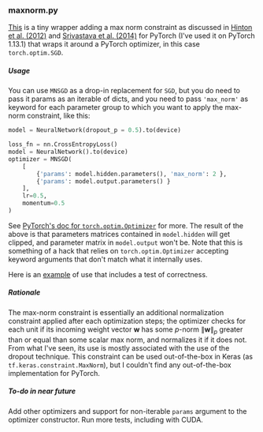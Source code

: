 ### maxnorm.py

[This](https://github.com/mehlsson/maxnorm/blob/main/mnwrapper.py) is a tiny wrapper adding a max norm constraint as discussed in [Hinton et al. (2012)](https://arxiv.org/pdf/1207.0580.pdf) and [Srivastava et al. (2014)](https://www.cs.toronto.edu/~rsalakhu/papers/srivastava14a.pdf) for PyTorch (I've used it on PyTorch 1.13.1) that wraps it around a PyTorch optimizer, in this case `torch.optim.SGD`. 

##### Usage

You can use `MNSGD` as a drop-in replacement for `SGD`, but you do need to pass it params as an iterable of dicts, and you need to pass `'max_norm'` as keyword for each parameter group to which you want to apply the max-norm constraint, like this:

```python
model = NeuralNetwork(dropout_p = 0.5).to(device)

loss_fn = nn.CrossEntropyLoss()
model = NeuralNetwork().to(device)
optimizer = MNSGD(
    [
        {'params': model.hidden.parameters(), 'max_norm': 2 }, 
        {'params': model.output.parameters() }
    ],
    lr=0.5,
    momentum=0.5
)
```

See [PyTorch's doc for `torch.optim.Optimizer`](https://pytorch.org/docs/stable/optim.html#per-parameter-options) for more. The result of the above is that parameters matrices contained in `model.hidden` will get clipped, and parameter matrix in `model.output` won't be. Note that this is something of a hack that relies on `torch.optim.Optimizer` accepting keyword arguments that don't match what it internally uses.

Here is an [example](https://github.com/mehlsson/maxnorm/blob/main/example.ipynb) of use that includes a test of correctness.

##### Rationale

The max-norm constraint is essentially an additional normalization constraint applied after each optimization steps; the optimizer checks for each unit if its incoming weight vector $\mathbf{w}$ has some $p$-norm $\lVert \mathbf{w} \rVert_p$ greater than or equal than some scalar max norm, and normalizes it if it does not. From what I've seen, its use is mostly associated with the use of the dropout technique. This constraint can be used out-of-the-box in Keras (as `tf.keras.constraint.MaxNorm`), but I couldn't find any out-of-the-box implementation for PyTorch.

##### To-do in near future

Add other optimizers and support for non-iterable `params` argument to the optimizer constructor. Run more tests, including with CUDA.
